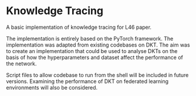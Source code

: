 # Knowledge Tracing
A basic implementation of knowledge tracing for L46 paper.

The implementation is entirely based on the PyTorch framework. The implementation was adapted from existing codebases on DKT. The aim was to create an implementation that could be used to analyse DKTs on the basis of how the hyperparameters and dataset affect the performance of the network.

Script files to allow codebase to run from the shell will be included in future versions. Examining the performance of DKT on federated learning environments will also be considered.
